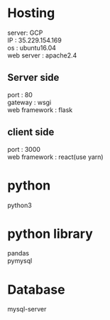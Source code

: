 # Hosting
  server: GCP  
  IP : 35.229.154.169  
  os : ubuntu16.04  
  web server : apache2.4  
  ## Server side  
  port : 80  
  gateway : wsgi  
  web framework : flask  
  
  ## client side  
  port : 3000  
  web framework : react(use yarn)  
# python  
  python3
  
# python library  
  pandas  
  pymysql
 
# Database
  mysql-server
  
  

  
